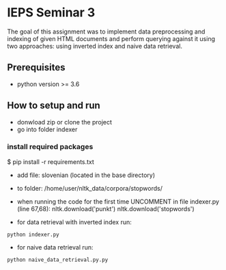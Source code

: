 # IEPS Seminar 3

The goal of this assignment was to implement data preprocessing and indexing of given HTML documents and perform querying against it using two approaches: using inverted index and naive data retrieval.

## Prerequisites

- python version >= 3.6

## How to setup and run

- donwload zip or clone the project
- go into folder indexer

### install required packages

$ pip install -r requirements.txt

- add file: slovenian (located in the base directory) 
- to folder: /home/user/nltk_data/corpora/stopwords/

- when running the code for the first time UNCOMMENT in file indexer.py (line 67,68):
  nltk.download('punkt')
	nltk.download('stopwords')
  
- for data retrieval with inverted index run:
```
python indexer.py
```
- for naive data retrieval run:
```
python naive_data_retrieval.py.py
```
